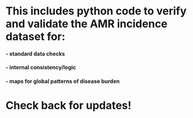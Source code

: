 # This includes python code to verify and validate the AMR incidence dataset for:
#### - standard data checks
#### - internal consistency/logic
#### - maps for global patterns of disease burden

# Check back for updates!
